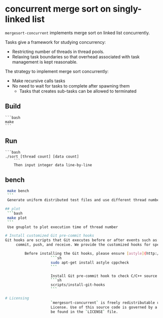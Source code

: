 # concurrent merge sort on singly-linked list

`mergesort-concurrent` implements merge sort on linked list concurrently.

Tasks give a framework for studying concurrency:

* Restricting number of threads in thread pools.
* Relaxing task boundaries so that overhead associated with task management
is kept reasonable.

The strategy to implement merge sort concurrently:

* Make recursive calls tasks
* No need to wait for tasks to complete after spawning them
    * Tasks that creates sub-tasks can be allowed to terminated

## Build
    ```bash
    make
    ```

## Run
    ```bash
    ./sort [thread count] [data count]
        ```
        Then input integer data line-by-line

## bench
   ```bash
    make bench
    ``` 
    Generate uniform distributed test files and use different thread number to sort test files

## plot
    ```bash
    make plot
    ```
    Use gnuplot to plot execution time of thread number

# Install customized Git pre-commit hooks
Git hooks are scripts that Git executes before or after events such as:
        commit, push, and receive. We provide the customized hooks for spelling errors and software quality validation while the change is about to be committed.

            Before installing the Git hooks, please ensure [astyle](http://astyle.sourceforge.net/) and [cppcheck](http://cppcheck.sourceforge.net/) installed. You can install the packages via `apt-get`:
                        ```sh
                        sudo apt-get install astyle cppcheck
                        ```

                        Install Git pre-commit hook to check C/C++ source file format and quality:
                        ```sh
                        scripts/install-git-hooks
                        ```

# Licensing
                        `mergesort-concurrent` is freely redistributable under the two-clause BSD
                        License. Use of this source code is governed by a BSD-style license that can
                        be found in the `LICENSE` file.
